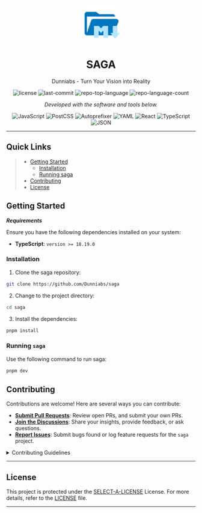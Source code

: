 <p align="center">
  <img src="https://raw.githubusercontent.com/PKief/vscode-material-icon-theme/ec559a9f6bfd399b82bb44393651661b08aaf7ba/icons/folder-markdown-open.svg" width="100" />
</p>
<p align="center">
    <h1 align="center">SAGA</h1>
</p>
<p align="center">
    Dunniabs - Turn Your Vision into Reality
</p>
<p align="center">
 <img src="https://img.shields.io/github/license/Dunniabs/saga?style=flat&color=0080ff" alt="license">
 <img src="https://img.shields.io/github/last-commit/Dunniabs/saga?style=flat&logo=git&logoColor=white&color=0080ff" alt="last-commit">
 <img src="https://img.shields.io/github/languages/top/Dunniabs/saga?style=flat&color=0080ff" alt="repo-top-language">
 <img src="https://img.shields.io/github/languages/count/Dunniabs/saga?style=flat&color=0080ff" alt="repo-language-count">
<p>
<p align="center">
  <em>Developed with the software and tools below.</em>
</p>
<p align="center">
 <img src="https://img.shields.io/badge/JavaScript-F7DF1E.svg?style=flat&logo=JavaScript&logoColor=black" alt="JavaScript">
 <img src="https://img.shields.io/badge/PostCSS-DD3A0A.svg?style=flat&logo=PostCSS&logoColor=white" alt="PostCSS">
 <img src="https://img.shields.io/badge/Autoprefixer-DD3735.svg?style=flat&logo=Autoprefixer&logoColor=white" alt="Autoprefixer">
 <img src="https://img.shields.io/badge/YAML-CB171E.svg?style=flat&logo=YAML&logoColor=white" alt="YAML">
 <img src="https://img.shields.io/badge/React-61DAFB.svg?style=flat&logo=React&logoColor=black" alt="React">
 <img src="https://img.shields.io/badge/TypeScript-3178C6.svg?style=flat&logo=TypeScript&logoColor=white" alt="TypeScript">
 <img src="https://img.shields.io/badge/JSON-000000.svg?style=flat&logo=JSON&logoColor=white" alt="JSON">
</p>
<hr>

## Quick Links

> - [Getting Started](#getting-started)
>   - [Installation](#installation)
>   - [Running saga](#running-saga)
> - [Contributing](#contributing)
> - [License](#license)

## Getting Started

***Requirements***

Ensure you have the following dependencies installed on your system:

- **TypeScript**: `version >= 18.19.0`

### Installation

1. Clone the saga repository:

```sh
git clone https://github.com/Dunniabs/saga
```

2. Change to the project directory:

```sh
cd saga
```

3. Install the dependencies:

```sh
pnpm install
```

### Running `saga`

Use the following command to run saga:

```sh
pnpm dev
```

## Contributing

Contributions are welcome! Here are several ways you can contribute:

- **[Submit Pull Requests](https://github.com/Dunniabs/saga/blob/main/CONTRIBUTING.md)**: Review open PRs, and submit your own PRs.
- **[Join the Discussions](https://github.com/Dunniabs/saga/discussions)**: Share your insights, provide feedback, or ask questions.
- **[Report Issues](https://github.com/Dunniabs/saga/issues)**: Submit bugs found or log feature requests for the `saga` project.

<details closed>
    <summary>Contributing Guidelines</summary>

1. **Fork the Repository**: Start by forking the project repository to your github account.
2. **Clone Locally**: Clone the forked repository to your local machine using a git client.

   ```sh
   git clone https://github.com/Dunniabs/saga
   ```

3. **Create a New Branch**: Always work on a new branch, giving it a descriptive name.

   ```sh
   git checkout -b new-feature-x
   ```

4. **Make Your Changes**: Develop and test your changes locally.
5. **Commit Your Changes**: Commit with a clear message describing your updates.

   ```sh
   git commit -m 'Implemented new feature x.'
   ```

6. **Push to GitHub**: Push the changes to your forked repository.

   ```sh
   git push origin new-feature-x
   ```

7. **Submit a Pull Request**: Create a PR against the original project repository. Clearly describe the changes and their motivations.

Once your PR is reviewed and approved, it will be merged into the main branch.

</details>

---

## License

This project is protected under the [SELECT-A-LICENSE](https://choosealicense.com/licenses) License. For more details, refer to the [LICENSE](https://choosealicense.com/licenses/) file.

---
